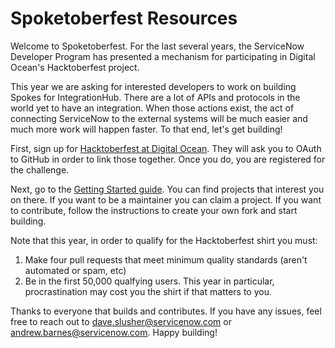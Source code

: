 # Spoketoberfest Resources

Welcome to Spoketoberfest. For the last several years, the ServiceNow Developer Program has presented a mechanism for participating in Digital Ocean's Hacktoberfest project.

This year we are asking for interested developers to work on building Spokes for IntegrationHub. There are a lot of APIs and protocols in the world yet to have an integration. When those actions exist, the act of connecting ServiceNow to the external systems will be much easier and much more work will happen faster. To that end, let's get building!

First, sign up for [Hacktoberfest at Digital Ocean](https://hacktoberfest.digitalocean.com/). They will ask  you to OAuth to GitHub in order to link those together. Once you do, you are registered for the challenge.

Next, go to the [Getting Started guide](GettingStarted). You can find projects that interest you on there. If you want to be a maintainer you can claim a project. If you want to contribute, follow the instructions to create your own fork and start building.

Note that this year, in order to qualify for the Hacktoberfest shirt you must:

1. Make four pull requests that meet minimum quality standards (aren't automated or spam, etc)
2. Be in the first 50,000 qualfying users. This year in particular, procrastination may cost you the shirt if that matters to you.

Thanks to everyone that builds and contributes. If you have any issues, feel free to reach out to dave.slusher@servicenow.com or andrew.barnes@servicenow.com. Happy building!
